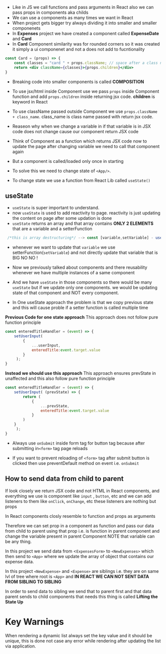 - Like in JS we call functions and pass arguments in React also we can pass props in components aka childs
- We can use a components as many times we want in React
-  When project gets bigger try always dividing it into smaller and smaller componenets
- In **Expenses** project we have created a component called **ExpenseDate** and **Card** 
- In **Card** Component similarity was for rounded corners so it was created it simply a ui componenet and not a does not add to fucntionality

```jsx
const Card = (props) => {
    const classes = "card " + props.className; // space after a class name is important 
    return <div className={classes}>{props.children}</div>
}
```
- Breaking code into smaller components is called **COMPOSITION**

- To use jsx/html inside Component use we pass `props` inside Component function and add `props.children` inside returning jsx code. **children** is keyword in React

- To use className passed outside Component we use `props.className + class_name`. class_name is class name passed with return jsx code.

- Reaseon why when we change a variable in if that variable is in JSX code does not change cause our component return JSX code
- Think of Component as a function which returns JSX code now to update the page after changing variable we need to call that component again
- But a component is called/loaded only once in starting
- To solve this we need to change state of `<App/>`.
- To change state we use a function from React Lib called `useState()`

## useState
- `useState` is super important to understand.
- now `useState` is used to add reactivity to page. reactivity is just updating the content on page after some updation is done
- `useState` returns an array and that array contains **ONLY 2 ELEMENTS** that are a variable and a setterFunction
```javascript
 /*this is array destructuring*/ --> const [variable,setVariable] - useState(); <-- returns array
```
- whenever we want to update that `variable` we use setterFunction(`setVariable`) and not directly update that variable that is BIG NO NO !
- Now we previously talked about components and there reusability whenever we have multiple instances of a same component
- And we have `useState` in those components so there would be many `useState` but if we update only one components. we would be updating state of that component and NOT every component.

- In One useState approach the problem is that we copy previous state and this will cause proble if a setter function is called multiple time 

**Previous Code for one state approach**
This approach does not follow pure function principle
```javascript
const enteredTitleHandler = (event) => {
    setUserInput(
        {
            ...userInput,
            enteredTitle:event.target.value
        }
     );
}
```

**Instead we should use this approach**
This approach ensures prevState in unaffected and this also follow pure function principle
```javascript
const enteredTitleHandler = (event) => {
    setUserInput( (prevState) => {
        return (
            {
                ...prevState,
                enteredTitle:event.target.value
            }
        )
    }
     );
}
```
- Always use `onSubmit` inside form tag for button tag because after submitting in`<form>` tag page reloads 

- If you want to prevent reloading of `<form>` tag after submit button is clicked then use preventDefault method on event i.e. `onSubmit`

## How to send data from child to parent

If look closely we return JSX code and not HTML in React components, and everything we use is component
like `input` , `button`, etc and we can add listeners to them like `onClick`, `onChange`, etc these listeners are nothing but props 

In React components closly resemble to function and props as arguments 

Therefore we can set prop in a component as function and pass our data from child to parent using that prop i.e. is function in parent component and change the variable present in parent Component NOTE that variable can be any thing.

In this project we send data from <`ExpensesForm>` to `<NewExpenses>` which then send to `<App>` where we update the array of object that contains our expense data.

In this project `<NewExpense>` and `<Expense>` are siblings i.e. they are on same lvl of tree where root is `<App>` and **IN REACT WE CAN NOT SENT DATA FROM SIBLING TO SIBLING** 

In order to send data to sibling we send that to parent first and that data parent sends to child components that needs this thing is called **Lifting the State Up** 


# Key Warnings
When rendering a dynamic list always set the key value and it should be unique, this is done not case any error while rendering after updating the list via application.